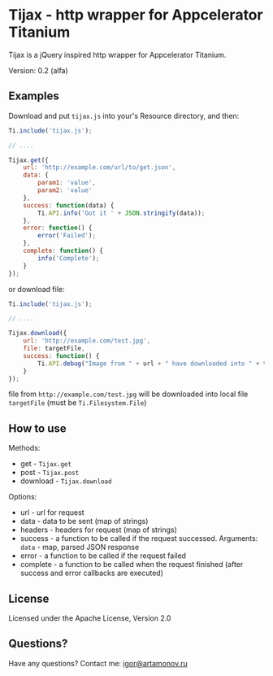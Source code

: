 Tijax - http wrapper for Appcelerator Titanium
==========================================================

Tijax is a jQuery inspired http wrapper for Appcelerator Titanium.

Version: 0.2 (alfa)

Examples
--------

Download and put `tijax.js` into your's Resource directory, and then:


```javascript
Ti.include('tijax.js');

// ....

Tijax.get({
    url: 'http://example.com/url/to/get.json',
    data: {
        param1: 'value',
        param2: 'value'
    },
    success: function(data) {
        Ti.API.info('Got it ' + JSON.stringify(data));
    },
    error: function() {
        error('Failed');
    },
    complete: function() {
        info('Complete');
    }
});

```

or download file:

```javascript
Ti.include('tijax.js');

// ....

Tijax.download({
    url: 'http://example.com/test.jpg',
    file: targetFile,
    success: function() {
        Ti.API.debug("Image from " + url + " have downloaded into " + targetFile.nativePath);
    }
});
```
file from `http://example.com/test.jpg` will be downloaded into local file `targetFile` (must be `Ti.Filesystem.File`)

How to use
----------

Methods:

 * get - `Tijax.get`
 * post - `Tijax.post`
 * download - `Tijax.download`

Options:

 * url - url for request
 * data - data to be sent (map of strings)
 * headers - headers for request (map of strings)
 * success - a function to be called if the request successed. Arguments: `data` - map, parsed JSON response
 * error - a function to be called if the request failed
 * complete - a function to be called when the request finished (after success and error callbacks are executed)

License
-------

Licensed under the Apache License, Version 2.0

Questions?
----------

Have any questions? Contact me: igor@artamonov.ru